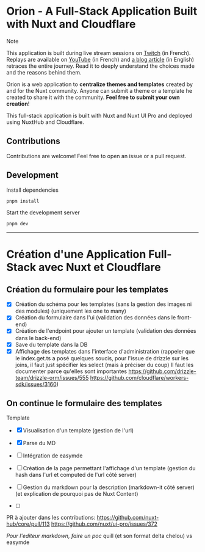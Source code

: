 # Orion - A Full-Stack Application Built with Nuxt and Cloudflare

> [!NOTE]
> This application is built during live stream sessions on [Twitch](https://tv.soubiran.dev) (in French). Replays are available on [YouTube](https://yt.soubiran.dev) (in French) and [a blog article](https://soubiran.dev/posts/building-a-full-stack-nuxt-application-on-twitch) (in English) retraces the entire journey. Read it to deeply understand the choices made and the reasons behind them.

Orion is a web application to **centralize themes and templates** created by and for the Nuxt community. Anyone can submit a theme or a template he created to share it with the community. **Feel free to submit your own creation**!

This full-stack application is built with Nuxt and Nuxt UI Pro and deployed using NuxtHub and Cloudflare.

## Contributions

Contributions are welcome! Feel free to open an issue or a pull request.

## Development

Install dependencies

```sh
pnpm install
```

Start the development server

```sh
pnpm dev
```

---

# Création d'une Application Full-Stack avec Nuxt et Cloudflare



## Création du formulaire pour les templates

- [x] Création du schéma pour les templates (sans la gestion des images ni des modules) (uniquement les one to many)
- [x] Création du formulaire dans l'ui (validation des données dans le front-end)
- [x] Création de l'endpoint pour ajouter un template (validation des données dans le back-end)
- [x] Save du template dans la DB
- [x] Affichage des templates dans l'interface d'administration (rappeler que le index.get.ts a posé quelques soucis, pour l'issue de drizzle sur les joins, il faut just spécifier les select (mais à préciser du coup)
Il faut les documenter parce qu'elles sont importantes
https://github.com/drizzle-team/drizzle-orm/issues/555
https://github.com/cloudflare/workers-sdk/issues/3160)

## On continue le formulaire des templates

Template

- [x] Visualisation d'un template (gestion de l'url)
- [x] Parse du MD
- [ ] Intégration de easymde





- [ ] Création de la page permettant l'affichage d'un template (gestion du hash dans l'url et computed de l'url côté server)
- [ ] Gestion du markdown pour la description (markdown-it côté server) (et explication de pourquoi pas de Nuxt Content)
- [ ]



PR à ajouter dans les contributions:
https://github.com/nuxt-hub/core/pull/113
https://github.com/nuxt/ui-pro/issues/372

_Pour l'editeur markdown, faire un poc_
quill (et son format delta chelou) vs easymde
